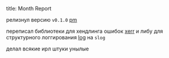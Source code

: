 title: Month Report

релизнул версию `v0.1.0` [pm](https://github.com/rprtr258/pm/)

переписал библиотеки для хендлинга ошибок [xerr](https://github.com/rprtr258/xerr/) и либу для структурного логгирования [log](https://github.com/rprtr258/log/) на `slog`

делал всякие ирл штуки унылые
